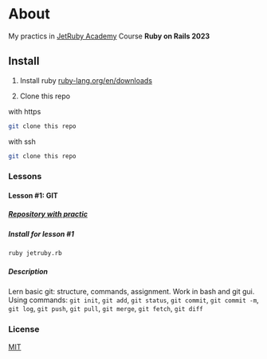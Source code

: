 # About

My practics in [JetRuby Academy](https://jetruby.com)
Course **Ruby on Rails 2023**

## Install

1. Install ruby [ruby-lang.org/en/downloads](https://www.ruby-lang.org/en/downloads)

2. Clone this repo

with https

```bash
git clone this repo
```

with ssh

```bash
git clone this repo
```

### Lessons

#### Lesson #1: GIT

##### [Repository with practic]()

##### Install for lesson #1

```bash
ruby jetruby.rb
```

##### Description

Lern basic git: structure, commands, assignment.
Work in bash and git gui.
Using commands: `git init`, `git add`, `git status`, `git commit`, `git commit -m`, `git log`, `git push`, `git pull`, `git merge`, `git fetch`, `git diff`

### License

[MIT](https://opensource.org/license/mit/)
